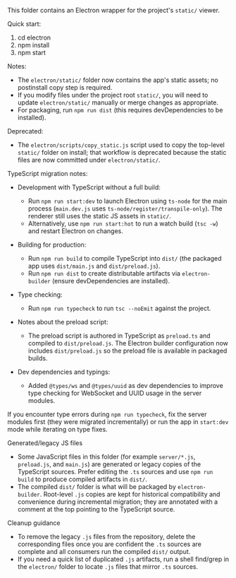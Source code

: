This folder contains an Electron wrapper for the project's `static/` viewer.

Quick start:

1. cd electron
2. npm install
3. npm start

Notes:
- The `electron/static/` folder now contains the app's static assets; no postinstall copy step is required.
- If you modify files under the project root `static/`, you will need to update `electron/static/` manually or merge changes as appropriate.
- For packaging, run `npm run dist` (this requires devDependencies to be installed).

Deprecated:
- The `electron/scripts/copy_static.js` script used to copy the top-level `static/` folder on install; that workflow is deprecated because the static files are now committed under `electron/static/`.

TypeScript migration notes:

- Development with TypeScript without a full build:
  - Run `npm run start:dev` to launch Electron using `ts-node` for the main process (`main.dev.js` uses `ts-node/register/transpile-only`). The renderer still uses the static JS assets in `static/`.
  - Alternatively, use `npm run start:hot` to run a watch build (`tsc -w`) and restart Electron on changes.

- Building for production:
  - Run `npm run build` to compile TypeScript into `dist/` (the packaged app uses `dist/main.js` and `dist/preload.js`).
  - Run `npm run dist` to create distributable artifacts via `electron-builder` (ensure devDependencies are installed).

- Type checking:
  - Run `npm run typecheck` to run `tsc --noEmit` against the project.

- Notes about the preload script:
  - The preload script is authored in TypeScript as `preload.ts` and compiled to `dist/preload.js`. The Electron builder configuration now includes `dist/preload.js` so the preload file is available in packaged builds.

- Dev dependencies and typings:
  - Added `@types/ws` and `@types/uuid` as dev dependencies to improve type checking for WebSocket and UUID usage in the server modules.

If you encounter type errors during `npm run typecheck`, fix the server modules first (they were migrated incrementally) or run the app in `start:dev` mode while iterating on type fixes.

Generated/legacy JS files

- Some JavaScript files in this folder (for example `server/*.js`, `preload.js`, and `main.js`) are generated or legacy copies of the TypeScript sources. Prefer editing the `.ts` sources and use `npm run build` to produce compiled artifacts in `dist/`.
- The compiled `dist/` folder is what will be packaged by `electron-builder`. Root-level `.js` copies are kept for historical compatibility and convenience during incremental migration; they are annotated with a comment at the top pointing to the TypeScript source.

Cleanup guidance

- To remove the legacy `.js` files from the repository, delete the corresponding files once you are confident the `.ts` sources are complete and all consumers run the compiled `dist/` output.
- If you need a quick list of duplicated `.js` artifacts, run a shell find/grep in the `electron/` folder to locate `.js` files that mirror `.ts` sources.